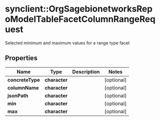 # synclient::OrgSagebionetworksRepoModelTableFacetColumnRangeRequest

Selected minimum and maximum values for a range type facet

## Properties
Name | Type | Description | Notes
------------ | ------------- | ------------- | -------------
**concreteType** | **character** |  | [optional] 
**columnName** | **character** |  | [optional] 
**jsonPath** | **character** |  | [optional] 
**min** | **character** |  | [optional] 
**max** | **character** |  | [optional] 


